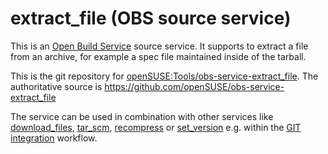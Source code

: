 # extract_file (OBS source service) 

This is an [Open Build Service](http://openbuildservice.org/) source service. It supports to extract a file from an archive, for example a spec file maintained inside of the tarball.

This is the git repository for [openSUSE:Tools/obs-service-extract_file](https://build.opensuse.org/package/show/openSUSE:Tools/obs-service-extract_file). The authoritative source is https://github.com/openSUSE/obs-service-extract_file

The service can be used in combination with other services like [download_files](https://github.com/openSUSE/obs-service-download_files), [tar_scm](https://github.com/openSUSE/obs-service-tar_scm), [recompress](https://github.com/openSUSE/obs-service-recompress) or [set_version](https://github.com/openSUSE/obs-service-set_version) e.g. within the [GIT integration](https://en.opensuse.org/openSUSE:Build_Service_Concept_SourceService#Example_2:_GIT_integration) workflow.

